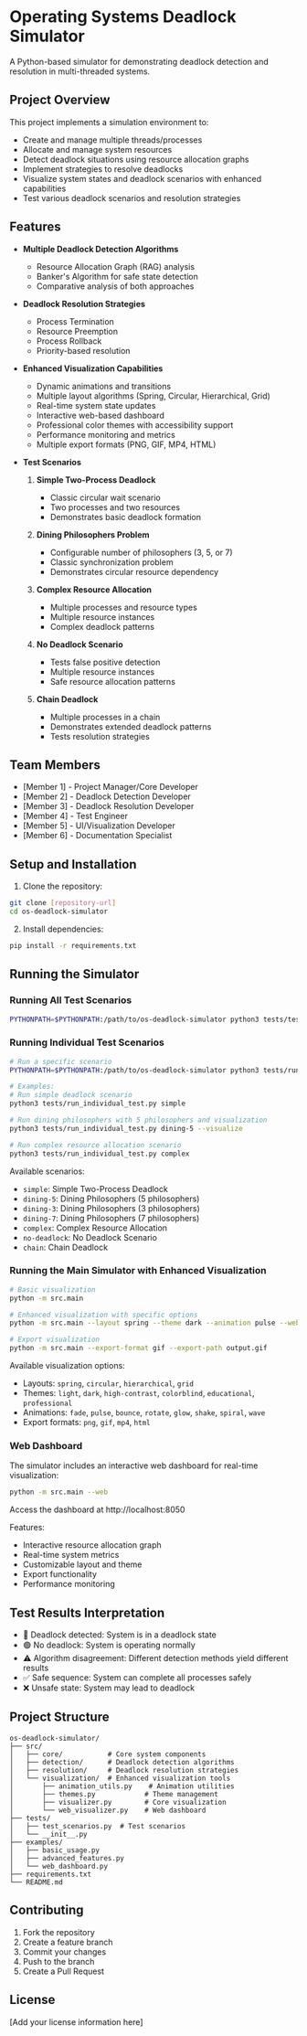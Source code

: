 # Operating Systems Deadlock Simulator

A Python-based simulator for demonstrating deadlock detection and resolution in multi-threaded systems.

## Project Overview
This project implements a simulation environment to:
- Create and manage multiple threads/processes
- Allocate and manage system resources
- Detect deadlock situations using resource allocation graphs
- Implement strategies to resolve deadlocks
- Visualize system states and deadlock scenarios with enhanced capabilities
- Test various deadlock scenarios and resolution strategies

## Features
- **Multiple Deadlock Detection Algorithms**
  - Resource Allocation Graph (RAG) analysis
  - Banker's Algorithm for safe state detection
  - Comparative analysis of both approaches

- **Deadlock Resolution Strategies**
  - Process Termination
  - Resource Preemption
  - Process Rollback
  - Priority-based resolution

- **Enhanced Visualization Capabilities**
  - Dynamic animations and transitions
  - Multiple layout algorithms (Spring, Circular, Hierarchical, Grid)
  - Real-time system state updates
  - Interactive web-based dashboard
  - Professional color themes with accessibility support
  - Performance monitoring and metrics
  - Multiple export formats (PNG, GIF, MP4, HTML)

- **Test Scenarios**
  1. **Simple Two-Process Deadlock**
     - Classic circular wait scenario
     - Two processes and two resources
     - Demonstrates basic deadlock formation

  2. **Dining Philosophers Problem**
     - Configurable number of philosophers (3, 5, or 7)
     - Classic synchronization problem
     - Demonstrates circular resource dependency

  3. **Complex Resource Allocation**
     - Multiple processes and resource types
     - Multiple resource instances
     - Complex deadlock patterns

  4. **No Deadlock Scenario**
     - Tests false positive detection
     - Multiple resource instances
     - Safe resource allocation patterns

  5. **Chain Deadlock**
     - Multiple processes in a chain
     - Demonstrates extended deadlock patterns
     - Tests resolution strategies

## Team Members
- [Member 1] - Project Manager/Core Developer
- [Member 2] - Deadlock Detection Developer
- [Member 3] - Deadlock Resolution Developer
- [Member 4] - Test Engineer
- [Member 5] - UI/Visualization Developer
- [Member 6] - Documentation Specialist

## Setup and Installation
1. Clone the repository:
```bash
git clone [repository-url]
cd os-deadlock-simulator
```

2. Install dependencies:
```bash
pip install -r requirements.txt
```

## Running the Simulator

### Running All Test Scenarios
```bash
PYTHONPATH=$PYTHONPATH:/path/to/os-deadlock-simulator python3 tests/test_scenarios.py
```

### Running Individual Test Scenarios
```bash
# Run a specific scenario
PYTHONPATH=$PYTHONPATH:/path/to/os-deadlock-simulator python3 tests/run_individual_test.py [scenario_name] [--visualize]

# Examples:
# Run simple deadlock scenario
python3 tests/run_individual_test.py simple

# Run dining philosophers with 5 philosophers and visualization
python3 tests/run_individual_test.py dining-5 --visualize

# Run complex resource allocation scenario
python3 tests/run_individual_test.py complex
```

Available scenarios:
- `simple`: Simple Two-Process Deadlock
- `dining-5`: Dining Philosophers (5 philosophers)
- `dining-3`: Dining Philosophers (3 philosophers)
- `dining-7`: Dining Philosophers (7 philosophers)
- `complex`: Complex Resource Allocation
- `no-deadlock`: No Deadlock Scenario
- `chain`: Chain Deadlock

### Running the Main Simulator with Enhanced Visualization
```bash
# Basic visualization
python -m src.main

# Enhanced visualization with specific options
python -m src.main --layout spring --theme dark --animation pulse --web

# Export visualization
python -m src.main --export-format gif --export-path output.gif
```

Available visualization options:
- Layouts: `spring`, `circular`, `hierarchical`, `grid`
- Themes: `light`, `dark`, `high-contrast`, `colorblind`, `educational`, `professional`
- Animations: `fade`, `pulse`, `bounce`, `rotate`, `glow`, `shake`, `spiral`, `wave`
- Export formats: `png`, `gif`, `mp4`, `html`

### Web Dashboard
The simulator includes an interactive web dashboard for real-time visualization:
```bash
python -m src.main --web
```
Access the dashboard at http://localhost:8050

Features:
- Interactive resource allocation graph
- Real-time system metrics
- Customizable layout and theme
- Export functionality
- Performance monitoring

## Test Results Interpretation
- 🔴 Deadlock detected: System is in a deadlock state
- 🟢 No deadlock: System is operating normally
- ⚠️ Algorithm disagreement: Different detection methods yield different results
- ✅ Safe sequence: System can complete all processes safely
- ❌ Unsafe state: System may lead to deadlock

## Project Structure
```
os-deadlock-simulator/
├── src/
│   ├── core/           # Core system components
│   ├── detection/      # Deadlock detection algorithms
│   ├── resolution/     # Deadlock resolution strategies
│   └── visualization/  # Enhanced visualization tools
│       ├── animation_utils.py    # Animation utilities
│       ├── themes.py            # Theme management
│       ├── visualizer.py        # Core visualization
│       └── web_visualizer.py    # Web dashboard
├── tests/
│   ├── test_scenarios.py  # Test scenarios
│   └── __init__.py
├── examples/
│   ├── basic_usage.py
│   ├── advanced_features.py
│   └── web_dashboard.py
├── requirements.txt
└── README.md
```

## Contributing
1. Fork the repository
2. Create a feature branch
3. Commit your changes
4. Push to the branch
5. Create a Pull Request

## License
[Add your license information here]
